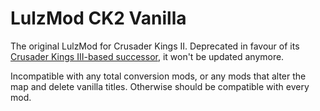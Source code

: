 # LulzMod CK2 Vanilla

The original LulzMod for Crusader Kings II. Deprecated in favour of its [Crusader Kings III-based successor](https://git.sonck.fm/metalhead/paradox-mods/lulzmod-ck3), it won't be updated anymore.

Incompatible with any total conversion mods, or any mods that alter the map and delete vanilla titles. Otherwise should be compatible with every mod.